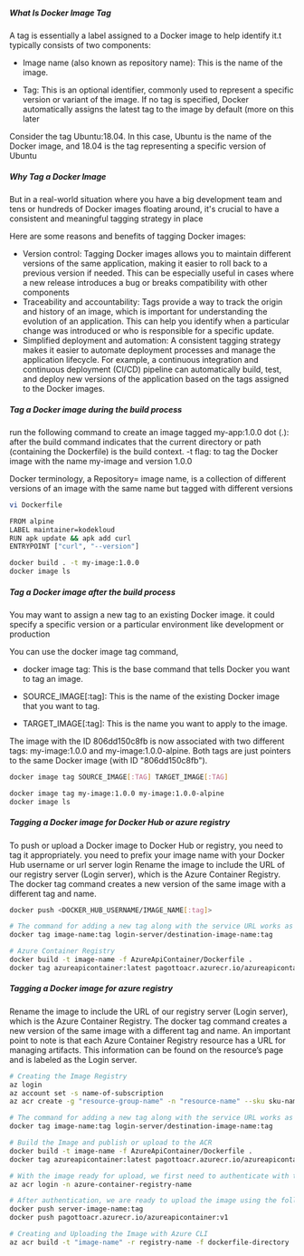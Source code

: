 ##### What Is Docker Image Tag
A tag is essentially a label assigned to a Docker image to help identify it.t typically consists of two components:

- Image name (also known as repository name): This is the name of the image.
  
- Tag: This is an optional identifier, commonly used to represent a specific version or variant of the image. If no tag is specified, Docker automatically assigns the latest tag to the image by default (more on this later

Consider the tag Ubuntu:18.04. In this case, Ubuntu is the name of the Docker image, and 18.04 is the tag representing a specific version of Ubuntu

##### Why Tag a Docker Image
But in a real-world situation where you have a big development team and tens or hundreds of Docker images floating around, it's crucial to have a consistent and meaningful tagging strategy in place

Here are some reasons and benefits of tagging Docker images:

- Version control: Tagging Docker images allows you to maintain different versions of the same application, making it easier to roll back to a previous version if needed. This can be especially useful in cases where a new release introduces a bug or breaks compatibility with other components
- Traceability and accountability: Tags provide a way to track the origin and history of an image, which is important for understanding the evolution of an application. This can help you identify when a particular change was introduced or who is responsible for a specific update.
- Simplified deployment and automation: A consistent tagging strategy makes it easier to automate deployment processes and manage the application lifecycle. For example, a continuous integration and continuous deployment (CI/CD) pipeline can automatically build, test, and deploy new versions of the application based on the tags assigned to the Docker images.

##### Tag a Docker image during the build process
run the following command to create an image tagged my-app:1.0.0
dot (.): after the build command indicates that the current directory or path (containing the Dockerfile) is the build context.
-t flag:  to tag the Docker image with the name my-image and version 1.0.0

Docker terminology, a Repository= image name, is a collection of different versions of an image with the same name but tagged with different versions
``````sh
vi Dockerfile

FROM alpine
LABEL maintainer=kodekloud
RUN apk update && apk add curl
ENTRYPOINT ["curl", "--version"]

docker build . -t my-image:1.0.0
docker image ls

``````
##### Tag a Docker image after the build process
 You may want to assign a new tag to an existing Docker image. it could specify a specific version or a particular environment like development or production
 
 You can use the docker image tag command,
- docker image tag: This is the base command that tells Docker you want to tag an image.
  
- SOURCE_IMAGE[:tag]: This is the name of the existing Docker image that you want to tag.
  
- TARGET_IMAGE[:tag]: This is the name you want to apply to the image.

The image with the ID 806dd150c8fb is now associated with two different tags: my-image:1.0.0 and my-image:1.0.0-alpine.
Both tags are just pointers to the same Docker image (with ID "806dd150c8fb").

``````sh
docker image tag SOURCE_IMAGE[:TAG] TARGET_IMAGE[:TAG]

docker image tag my-image:1.0.0 my-image:1.0.0-alpine
docker image ls

``````
##### Tagging a Docker image for Docker Hub or azure registry
To push or upload a Docker image to Docker Hub or registry, you need to tag it appropriately.
you need to prefix your image name with your Docker Hub username or url server login
Rename the image to include the URL of our registry server (Login server), which is the Azure Container Registry.
The docker tag command creates a new version of the same image with a different tag and name.

``````sh
docker push <DOCKER_HUB_USERNAME/IMAGE_NAME[:tag]>

# The command for adding a new tag along with the service URL works as follows:
docker tag image-name:tag login-server/destination-image-name:tag

# Azure Container Registry
docker build -t image-name -f AzureApiContainer/Dockerfile .
docker tag azureapicontainer:latest pagottoacr.azurecr.io/azureapicontainer:v1


``````
##### Tagging a Docker image for azure registry

Rename the image to include the URL of our registry server (Login server), which is the Azure Container Registry.
The docker tag command creates a new version of the same image with a different tag and name.
An important point to note is that each Azure Container Registry resource has a URL for managing artifacts. This information can be found on the resource’s page and is labeled as the Login server.

``````sh
# Creating the Image Registry
az login
az account set -s name-of-subscription
az acr create -g "resource-group-name" -n "resource-name" --sku sku-name

# The command for adding a new tag along with the service URL works as follows:
docker tag image-name:tag login-server/destination-image-name:tag

# Build the Image and publish or upload to the ACR
docker build -t image-name -f AzureApiContainer/Dockerfile .
docker tag azureapicontainer:latest pagottoacr.azurecr.io/azureapicontainer:v1

# With the image ready for upload, we first need to authenticate with the Azure Container Registry
az acr login -n azure-container-registry-name

# After authentication, we are ready to upload the image using the following command:
docker push server-image-name:tag
docker push pagottoacr.azurecr.io/azureapicontainer:v1

# Creating and Uploading the Image with Azure CLI
az acr build -t "image-name" -r registry-name -f dockerfile-directory .


``````
